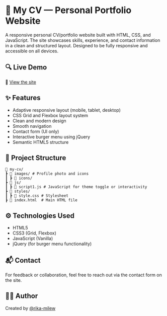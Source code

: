# 💼 My CV — Personal Portfolio Website

A responsive personal CV/portfolio website built with HTML, CSS, and JavaScript. The site showcases skills, experience, and contact information in a clean and structured layout. Designed to be fully responsive and accessible on all devices.

## 🔍 Live Demo

🔗 [View the site](https://rika-milew.github.io/my-cv/)

## ✨ Features

- Adaptive responsive layout (mobile, tablet, desktop)
- CSS Grid and Flexbox layout system
- Clean and modern design
- Smooth navigation
- Contact form (UI only)
- Interactive burger menu using jQuery
- Semantic HTML5 structure

## 📁 Project Structure

```plaintext
📁 my-cv/
┣ 📁 images/ # Profile photo and icons
┃ ┣ 📁 icons/             
┣ 📁 js/ 
┃ ┣ 📄 script1.js # JavaScript for theme toggle or interactivity
┣ 📁 styles/ 
┃ ┣ 📄 style.css # Stylesheet     
┣ 📄 index.html  # Main HTML file
```
           
## ⚙️ Technologies Used

- HTML5
- CSS3 (Grid, Flexbox)
- JavaScript (Vanilla)
- jQuery (for burger menu functionality)

## 📬 Contact

For feedback or collaboration, feel free to reach out via the contact form on the site.

## 👩‍💻 Author

Created by [@rika-milew](https://github.com/rika-milew) 
